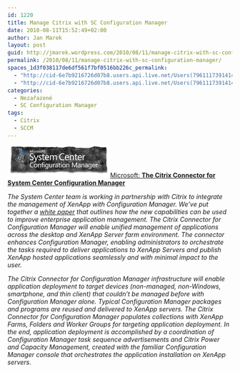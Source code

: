 ```yaml
---
id: 1220
title: Manage Citrix with SC Configuration Manager
date: 2010-08-11T15:52:49+02:00
author: Jan Marek
layout: post
guid: http://jmarek.wordpress.com/2010/08/11/manage-citrix-with-sc-configuration-manager
permalink: /2010/08/11/manage-citrix-with-sc-configuration-manager/
spaces_1d3f038117de6df561f7bf0516bb226c_permalink:
  - "http://cid-6e7b9216726d07b8.users.api.live.net/Users(7961117391414167480)/Blogs('6E7B9216726D07B8!242')/Entries('6E7B9216726D07B8!376')?authkey=EpZNAU0huAk%24"
  - "http://cid-6e7b9216726d07b8.users.api.live.net/Users(7961117391414167480)/Blogs('6E7B9216726D07B8!242')/Entries('6E7B9216726D07B8!376')?authkey=EpZNAU0huAk%24"
categories:
  - Nezařazené
  - SC Configuration Manager
tags:
  - Citrix
  - SCCM
---
```

<span style="text-decoration: underline;"><a href="/wp-content/uploads/2010/10/logo-sccm_torned.png"><img class="alignleft size-full wp-image-114" title="logo-sccm_torned.png" src="/wp-content/uploads/2010/10/logo-sccm_torned.png" alt="SC ConfigMgr" width="230" height="72" /></a>Microsoft: <strong>The Citrix Connector for System Center Configuration Manager</strong></span>

<div>
  <em>The System Center team is working in partnership with Citrix to integrate the management of XenApp with Configuration Manager. We’ve put together a </em><a href="http://download.microsoft.com/download/9/5/4/954F7927-1FE7-470E-BA9B-A1AFEE142849/Citrix Connector for System Center Configuration Manager.pdf"><em>white paper</em></a><em> that outlines how the new capabilities can be used to improve enterprise application management. The Citrix Connector for Configuration Manager will enable unified management of applications across the desktop and XenApp Server farm environment. The connector enhances Configuration Manager, enabling administrators to orchestrate the tasks required to deliver applications to XenApp Servers and publish XenApp hosted applications seamlessly and with minimal impact to the user. </em>
</div>

_The Citrix Connector for Configuration Manager infrastructure will enable application deployment to target devices (non-managed, non-Windows, smartphone, and thin client) that couldn’t be managed before with Configuration Manager alone. Typical Configuration Manager packages and programs are reused and delivered to XenApp servers. The Citrix Connector for Configuration Manager populates collections with XenApp Farms, Folders and Worker Groups for targeting application deployment. In the end, application deployment is accomplished by a coordination of Configuration Manager task sequence advertisements and Citrix Power and Capacity Management, created with the familiar Configuration Manager console that orchestrates the application installation on XenApp servers._
